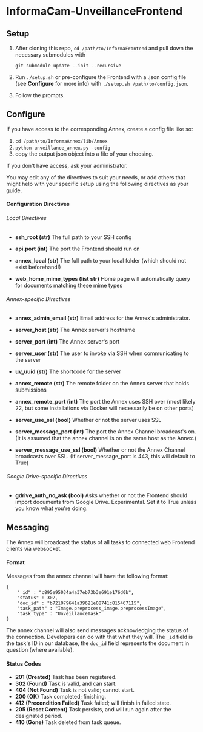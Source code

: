 # InformaCam-UnveillanceFrontend

## Setup

1.	After cloning this repo, `cd /path/to/InformaFrontend` and pull down the necessary submodules with
	
	`git submodule update --init --recursive`

1.	Run `./setup.sh` or pre-configure the Frontend with a .json config file (see **Configure** for more info) with `./setup.sh /path/to/config.json`.
1.	Follow the prompts.

## Configure

If you have access to the corresponding Annex, create a config file like so:

1.	`cd /path/to/InformaAnnex/lib/Annex`
1.	`python unveillance_annex.py -config`
1.	copy the output json object into a file of your choosing.

If you don't have access, ask your administrator.

You may edit any of the directives to suit your needs, or add others that might help with your specific setup using the following directives as your guide.

#### Configuration Directives

###### Local Directives

*	**ssh_root (str)**
	The full path to your SSH config

*	**api.port (int)**
	The port the Frontend should run on

*	**annex_local (str)**
	The full path to your local folder (which should not exist beforehand!)

*	**web_home_mime_types (list str)**
	Home page will automatically query for documents matching these mime types

###### Annex-specific Directives

*	**annex_admin_email (str)**
	Email address for the Annex's administrator.

*	**server_host (str)**
	The Annex server's hostname

*	**server_port (int)**
	The Annex server's port

*	**server_user (str)**
	The user to invoke via SSH when communicating to the server

*	**uv_uuid (str)**
	The shortcode for the server

*	**annex_remote (str)**
	The remote folder on the Annex server that holds submissions

*	**annex_remote_port (int)**
	The port the Annex uses SSH over (most likely 22, but some installations via Docker will necessarily be on other ports)

*	**server_use_ssl (bool)**
	Whether or not the server uses SSL

*	**server_message_port (int)**
	The port the Annex Channel broadcast's on.  (It is assumed that the annex channel is on the same host as the Annex.)

*	**server_message_use_ssl (bool)**
	Whether or not the Annex Channel broadcasts over SSL.  (If server_message_port is 443, this will default to True)

###### Google Drive-specific Directives

*	**gdrive_auth_no_ask (bool)**
	Asks whether or not the Frontend should import documents from Google Drive.  Experimental.  Set it to True unless you know what you're doing.

## Messaging

The Annex will broadcast the status of all tasks to connected web Frontend clients via websocket.

#### Format

Messages from the annex channel will have the following format:

	{
		"_id" : "c895e95034a4a37eb73b3e691e176d0b",
		"status" : 302,
		"doc_id" : "b721079641a39621e08741c815467115",
		"task_path" : "Image.preprocess_image.preprocessImage",
		"task_type" : "UnveillanceTask"
	}

The annex channel will also send messages acknowledging the status of the connection.  Developers can do with that what they will.  The `_id` field is the task's ID in our database, the `doc_id` field represents the document in question (where available).

#### Status Codes

*	**201 (Created)** Task has been registered.
*	**302 (Found)** Task is valid, and can start.
*	**404 (Not Found)** Task is not valid; cannot start.
*	**200 (OK)** Task completed; finishing.
*	**412 (Precondition Failed)** Task failed; will finish in failed state.
*	**205 (Reset Content)** Task persists, and will run again after the designated period.
*	**410 (Gone)** Task deleted from task queue.